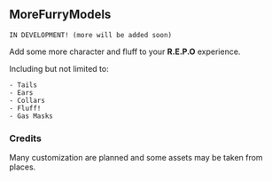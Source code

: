 
## MoreFurryModels

    IN DEVELOPMENT! (more will be added soon)

Add some more character and fluff to your **R.E.P.O** experience.

Including but not limited to:

    - Tails
    - Ears
    - Collars
    - Fluff!
    - Gas Masks

### Credits
Many customization are planned and some assets may be taken from places. 